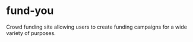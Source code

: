 # fund-you
Crowd funding site allowing users to create funding campaigns for a wide variety of purposes.
